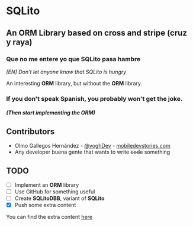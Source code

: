 # SQLito

## An ORM Library based on cross and stripe (cruz y raya)

### Que no me entere yo que SQLito pasa hambre

*[EN] Don't let anyone know that SQLito is hungry*

An interesting **ORM** library, but without the **ORM** library.

### If you don't speak Spanish, you probably won't get the joke.

##### (Then start implementing the ORM)

Contributors
------------

* Olmo Gallegos Hernández - [@voghDev][1] - [mobiledevstories.com][2]
* Any developer buena gente that wants to write ~~code~~ something

TODO
----

- [ ] Implement an **ORM** library
- [ ] Use GitHub for something useful
- [ ] Create **SQLitoDBB**, variant of **SQLito**
- [X] Push some extra content

You can find the extra content [here][3]

[1]: http://twitter.com/voghDev
[2]: http://www.mobiledevstories.com
[3]: https://github.com/voghDev/SQLito/blob/master/EXTRAS.md
